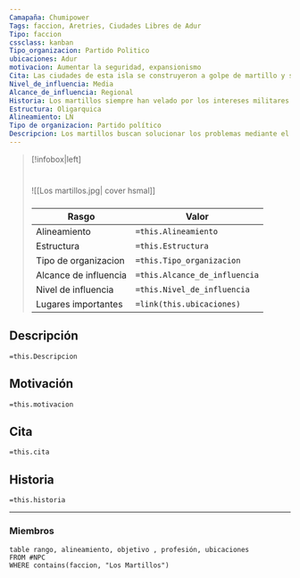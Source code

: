 ```yaml
---
Camapaña: Chumipower
Tags: faccion, Aretries, Ciudades Libres de Adur
Tipo: faccion
cssclass: kanban
Tipo_organizacion: Partido Politico
ubicaciones: Adur
motivacion: Aumentar la seguridad, expansionismo
Cita: Las ciudades de esta isla se construyeron a golpe de martillo y solo los martillos son capaces de guardarla.
Nivel_de_influencia: Media
Alcance_de_influencia: Regional
Historia: Los martillos siempre han velado por los intereses militares de las Islas
Estructura: Oligarquica
Alineamiento: LN
Tipo de organizacion: Partido político
Descripcion: Los martillos buscan solucionar los problemas mediante el poder militar. Buscan establecer un ejercito propio para garantizar la seguridad y expandir el control en el Norte de la Isla.
---
```


> [!infobox|left]
>  #
> ![[Los martillos.jpg| cover hsmal]]
> ###
> |Rasgo | Valor |
> | --- | --- |
> | Alineamiento | `=this.Alineamiento`|
> | Estructura | `=this.Estructura` |
> | Tipo de organizacion | `=this.Tipo_organizacion` |
>  | Alcance de influencia| `=this.Alcance_de_influencia` |
>  | Nivel de influencia| `=this.Nivel_de_influencia` |
>  | Lugares  importantes| `=link(this.ubicaciones)` |


## Descripción
`=this.Descripcion`
## Motivación
`=this.motivacion`
## Cita
`=this.cita`
## Historia
`=this.historia`

___

### Miembros

```dataview
table rango, alineamiento, objetivo , profesión, ubicaciones
FROM #NPC
WHERE contains(faccion, "Los Martillos")
```
